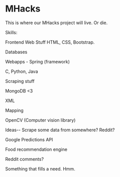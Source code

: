 MHacks
======

This is where our MHacks project will live. Or die. 

Skills: 

Frontend Web Stuff 
  HTML, CSS, Bootstrap. 

Databases 

Webapps - Spring (framework) 

C, Python, Java

Scraping stuff 

MongoDB <3 

XML 

Mapping

OpenCV (Computer vision library)

Ideas--
  Scrape some data from somewhere? Reddit?
 
  Google Predictions API 
 
  Food recommendation engine 
  
  Reddit comments? 
  
  Something that fills a need. Hmm. 
